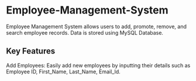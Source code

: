 # Employee-Management-System
Employee Management System allows users to add, promote, remove, and search employee records. Data is stored using MySQL Database.

## Key Features
Add Employees:
Easily add new employees by inputting their details such as Employee ID, First_Name, Last_Name, Email_Id.

